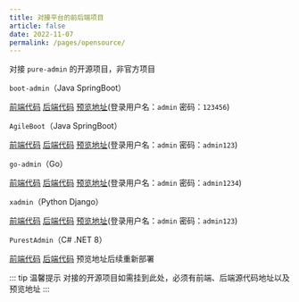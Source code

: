 ```yaml
---
title: 对接平台的前后端项目
article: false
date: 2022-11-07
permalink: /pages/opensource/
---
```


对接 `pure-admin` 的开源项目，非官方项目

`boot-admin`（Java SpringBoot）

[前端代码](https://github.com/hb0730/boot-admin-ui) [后端代码](https://github.com/hb0730/boot-admin) [预览地址](https://boot.hb0730.com/next)(登录用户名：`admin` 密码：`123456`)

`AgileBoot`（Java SpringBoot）

[前端代码](https://github.com/valarchie/AgileBoot-Front-End) [后端代码](https://github.com/valarchie/AgileBoot-Back-End) [预览地址](http://www.agileboot.cc)(登录用户名：`admin` 密码：`admin123`)

`go-admin`（Go）

[前端代码](https://github.com/anerg2046/go-admin-front) [后端代码](https://github.com/anerg2046/go-admin-server) [预览地址](https://admin.fabraze.com/)(登录用户名：`admin` 密码：`admin1234`)

`xadmin`（Python Django）

[前端代码](https://github.com/nineaiyu/xadmin-client) [后端代码](https://github.com/nineaiyu/xadmin-server) [预览地址](https://xadmin.dvcloud.xin/)(登录用户名：`admin` 密码：`admin123`)

`PurestAdmin`（C# .NET 8）

[前端代码](https://gitee.com/dymproject/purest-admin/tree/abp/frontend) [后端代码](https://gitee.com/dymproject/purest-admin/tree/abp/backend) 预览地址后续重新部署

::: tip 温馨提示
对接的开源项目如需挂到此处，必须有前端、后端源代码地址以及预览地址
:::
